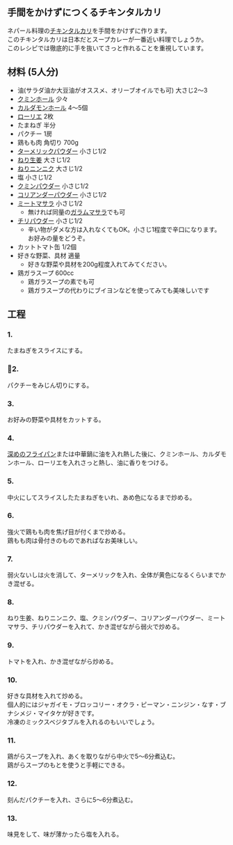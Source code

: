 手間をかけずにつくるチキンタルカリ
--

ネパール料理の[チキンタルカリ](https://www.google.co.jp/search?q=%E3%83%81%E3%82%AD%E3%83%B3%E3%82%BF%E3%83%AB%E3%82%AB%E3%83%AA&oq=%E3%83%81%E3%82%AD%E3%83%B3%E3%82%BF%E3%83%AB%E3%82%AB%E3%83%AA)を手間をかけずに作ります。  
このチキンタルカリは日本だとスープカレーが一番近い料理でしょうか。  
このレシピでは徹底的に手を抜いてさっと作れることを重視しています。


材料 (5人分)
--

* 油(サラダ油か大豆油がオススメ、オリーブオイルでも可) 大さじ2〜3
* [クミンホール](https://www.amazon.co.jp/%E3%83%8F%E3%82%A6%E3%82%B9%E9%A3%9F%E5%93%81-GABAN-%E3%82%AF%E3%83%9F%E3%83%B3%E3%83%9B%E3%83%BC%E3%83%AB-17g/dp/B01LCJCF96/ref=as_li_ss_tl?ie=UTF8&qid=1512965550&sr=1-1&keywords=%E3%82%AF%E3%83%9F%E3%83%B3%E3%83%9B%E3%83%BC%E3%83%AB&linkCode=ll1&tag=dotdisc06-22&linkId=e8c829d6d420aafc45dc146040351591) 少々
* [カルダモンホール](https://www.amazon.co.jp/GABAN-%E3%82%AE%E3%83%A3%E3%83%90%E3%83%B3-%E3%82%AB%E3%83%AB%E3%83%80%E3%83%A2%E3%83%B3-%E3%83%9B%E3%83%BC%E3%83%AB-13g/dp/B00BBVVUE2/ref=as_li_ss_tl?ie=UTF8&qid=1519214819&sr=8-7&keywords=%E3%82%AB%E3%83%AB%E3%83%80%E3%83%A2%E3%83%B3%E3%83%9B%E3%83%BC%E3%83%AB&linkCode=ll1&tag=dotdisc06-22&linkId=ef074cf5278e866c3f2ef9d0326fd64b) 4〜5個
* [ローリエ](https://www.amazon.co.jp/%E3%83%8F%E3%82%A6%E3%82%B9%E9%A3%9F%E5%93%81-GABAN-%E3%83%AD%E3%83%BC%E3%83%AA%E3%82%A8-%E3%83%9B%E3%83%BC%E3%83%AB-2g/dp/B01LCJMDKC/ref=as_li_ss_tl?srs=3485873051&ie=UTF8&qid=1519429771&sr=8-2&keywords=%E3%83%AD%E3%83%BC%E3%83%AA%E3%82%A8&linkCode=ll1&tag=dotdisc06-22&linkId=5c08241efe64210f396ce730d6053c89) 2枚
* たまねぎ 半分
* パクチー 1房
* 鶏もも肉 角切り 700g
* [ターメリックパウダー](https://www.amazon.co.jp/%E3%83%9E%E3%82%B9%E3%82%B3%E3%83%83%E3%83%88-%E3%82%BF%E3%83%BC%E3%83%A1%E3%83%AA%E3%83%83%E3%82%AF-30g/dp/B0074ZA3UQ/ref=as_li_ss_tl?s=food-beverage&ie=UTF8&qid=1512965510&sr=1-7&keywords=%E3%82%BF%E3%83%BC%E3%83%A1%E3%83%AA%E3%83%83%E3%82%AF%E3%83%91%E3%82%A6%E3%83%80%E3%83%BC&linkCode=ll1&tag=dotdisc06-22&linkId=9fdfb907f42de785480837f32f8f5fff) 小さじ1/2
* [ねり生姜](https://www.amazon.co.jp/%E3%81%8A%E3%82%8D%E3%81%97%E7%94%9F-%E3%83%8F%E3%82%A6%E3%82%B9-%E3%81%8A%E3%82%8D%E3%81%97%E7%94%9F%E3%81%97%E3%82%87%E3%81%86%E3%81%8C-%E3%81%8A%E5%BE%B3%E7%94%A8-70g/dp/B00Z5XFPZC/ref=as_li_ss_tl?ie=UTF8&qid=1519429823&sr=8-2&keywords=%E3%81%AD%E3%82%8A%E7%94%9F%E5%A7%9C&linkCode=ll1&tag=dotdisc06-22&linkId=193083eb2168ca6eff40bca81202b55c) 大さじ1/2
* [ねりニンニク](https://www.amazon.co.jp/%E3%81%8A%E3%82%8D%E3%81%97%E7%94%9F-%E3%83%8F%E3%82%A6%E3%82%B9-%E3%81%8A%E3%82%8D%E3%81%97%E7%94%9F%E3%81%AB%E3%82%93%E3%81%AB%E3%81%8F-%E3%81%8A%E5%BE%B3%E7%94%A8-80g/dp/B00Z5XDMKW/ref=as_li_ss_tl?ie=UTF8&qid=1519429852&sr=8-5&keywords=%E3%81%AD%E3%82%8A%E3%83%8B%E3%83%B3%E3%83%8B%E3%82%AF&linkCode=ll1&tag=dotdisc06-22&linkId=f79b62d9ee7d6517e8bdd95be8efbbfe) 大さじ1/2
* 塩 小さじ1/2
* [クミンパウダー](https://www.amazon.co.jp/GABAN-%E3%82%AE%E3%83%A3%E3%83%90%E3%83%B3-%E3%82%AF%E3%83%9F%E3%83%B3%E3%83%91%E3%82%A6%E3%83%80%E3%83%BC-65g/dp/B06W9DS478/ref=as_li_ss_tl?srs=3485873051&ie=UTF8&qid=1512965789&sr=8-1&keywords=%E3%82%AF%E3%83%9F%E3%83%B3%E3%83%91%E3%82%A6%E3%83%80%E3%83%BC&linkCode=ll1&tag=dotdisc06-22&linkId=bff93cf8f1a4c17b015890e584a4cbcc) 小さじ1/2
* [コリアンダーパウダー](https://www.amazon.co.jp/GABAN-%E3%82%AE%E3%83%A3%E3%83%90%E3%83%B3-%E3%82%B3%E3%83%AA%E3%82%A2%E3%83%B3%E3%83%80%E3%83%BC-%E3%83%91%E3%82%A6%E3%83%80%E3%83%BC-75g/dp/B01M015MV3/ref=as_li_ss_tl?srs=3485873051&ie=UTF8&qid=1512965860&sr=8-2&keywords=%E3%82%B3%E3%83%AA%E3%82%A2%E3%83%B3%E3%83%80%E3%83%BC%E3%83%91%E3%82%A6%E3%83%80%E3%83%BC&linkCode=ll1&tag=dotdisc06-22&linkId=7577ba232c18bf04ef2e3f7da96ca3cf) 小さじ1/2
* [ミートマサラ](https://www.mayabazaar.net/jp/meat-curry-masala.html) 小さじ1/2
  * 無ければ同量の[ガラムマサラ](https://www.amazon.co.jp/GABAN-%E3%82%AE%E3%83%A3%E3%83%90%E3%83%B3-4710-%E3%82%AC%E3%83%A9%E3%83%A0%E3%83%9E%E3%82%B5%E3%83%A9-80g/dp/B004WHT95Y/ref=as_li_ss_tl?ie=UTF8&qid=1519430076&sr=8-15&keywords=%E3%82%AC%E3%83%A9%E3%83%A0%E3%83%9E%E3%82%B5%E3%83%A9&linkCode=ll1&tag=dotdisc06-22&linkId=ae78ef28c3260d6ce3ac9ccc9590c515)でも可
* [チリパウダー](https://www.amazon.co.jp/%E3%82%AE%E3%83%A3%E3%83%90%E3%83%B3-%E3%83%81%E3%83%AA%E3%83%91%E3%82%A6%E3%83%80%E3%83%BC-90g/dp/B005PTSMH4/ref=as_li_ss_tl?ie=UTF8&qid=1519429994&sr=8-4&keywords=%E3%83%81%E3%83%AA%E3%83%91%E3%82%A6%E3%83%80%E3%83%BC&linkCode=ll1&tag=dotdisc06-22&linkId=ee22d71d5bcbcced3db4cb98855f14b6) 小さじ1/2
  * 辛い物がダメな方は入れなくてもOK。小さじ1程度で辛口になります。お好みの量をどうぞ。
* カットトマト缶 1/2個
* 好きな野菜、具材 適量
  * 好きな野菜や具材を200g程度入れてみてください。
* 鶏ガラスープ 600cc
  * 鶏ガラスープの素でも可
  * 鶏ガラスープの代わりにブイヨンなどを使ってみても美味しいです

工程
--

### 1.

たまねぎをスライスにする。

### 2.

パクチーをみじん切りにする。

### 3.

お好みの野菜や具材をカットする。

### 4.

[深めのフライパン](https://www.amazon.co.jp/%E5%92%8C%E5%B9%B3%E3%83%95%E3%83%AC%E3%82%A4%E3%82%BA-%E3%83%95%E3%83%A9%E3%82%A4%E3%83%91%E3%83%B3-%E3%83%80%E3%83%96%E3%83%AB%E3%83%9E%E3%83%BC%E3%83%96%E3%83%AB%E3%82%B3%E3%83%BC%E3%83%88-%E3%82%AF%E3%83%83%E3%82%AF%E3%83%87%E3%83%AA%E3%83%BC-ACM-9574/dp/B00U8PU2ZU/ref=as_li_ss_tl?s=home&ie=UTF8&qid=1512964665&sr=1-32&linkCode=ll1&tag=dotdisc06-22&linkId=3fc54a186cdafb50aca17f47e79833aa)または中華鍋に油を入れ熱した後に、クミンホール、カルダモンホール、ローリエを入れさっと熱し、油に香りをつける。

### 5.

中火にしてスライスしたたまねぎをいれ、あめ色になるまで炒める。

### 6.

強火で鶏もも肉を焦げ目が付くまで炒める。  
鶏もも肉は骨付きのものであればなお美味しい。

### 7.

弱火ないしは火を消して、ターメリックを入れ、全体が黄色になるくらいまでかき混ぜる。

### 8.

ねり生姜、ねりニンニク、塩、クミンパウダー、コリアンダーパウダー、ミートマサラ、チリパウダーを入れて、かき混ぜながら弱火で炒める。

### 9.

トマトを入れ、かき混ぜながら炒める。

### 10.

好きな具材を入れて炒める。  
個人的にはジャガイモ・ブロッコリー・オクラ・ピーマン・ニンジン・なす・ブナシメジ・マイタケが好きです。  
冷凍のミックスベジタブルを入れるのもいいでしょう。

### 11.

鶏がらスープを入れ、あくを取りながら中火で5〜6分煮込む。  
鶏がらスープのもとを使うと手軽にできる。

### 12.

刻んだパクチーを入れ、さらに5〜6分煮込む。  

### 13.

味見をして、味が薄かったら塩を入れる。

